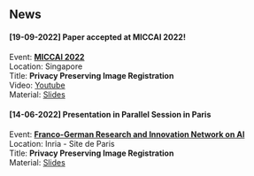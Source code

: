 ## News
#### [19-09-2022] Paper accepted at MICCAI 2022!
Event: <strong>[MICCAI 2022](https://conferences.miccai.org/2022/en/)</strong><br>
Location: Singapore<br>
Title: <strong>Privacy Preserving Image Registration </strong><br>
Video: [Youtube](https://www.youtube.com/watch?v=bNg9xRER_Uk&ab_channel=RiccardoTaiello)<br>
Material: [Slides](https://rtaiello.github.io/assets/data/slides_ppir_miccai_2022.pdf)
<br>
#### [14-06-2022] Presentation in Parallel Session in Paris
Event: <strong>[Franco-German Research and Innovation Network on AI](https://rtaiello.github.io/assets/data/program_2022_06_14.pdf)</strong> <br>
Location: Inria - Site de Paris <br>
Title: <strong>Privacy Preserving Image Registration </strong><br>
Material: [Slides](https://rtaiello.github.io/assets/data/final_ppir_2022_06_14.pdf)
<br>


